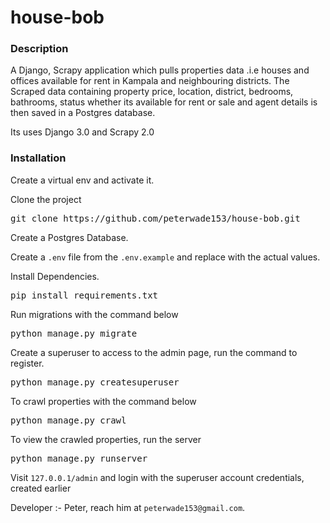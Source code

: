 # house-bob

### Description
A Django, Scrapy application which pulls properties data .i.e houses and offices available for rent in Kampala and neighbouring districts.
The Scraped data containing property price, location, district, bedrooms, bathrooms, status whether its available for rent or sale and agent details is then saved in a Postgres database.

Its uses Django 3.0 and Scrapy 2.0

### Installation

Create a virtual env and activate it.

Clone the project
<pre>
git clone https://github.com/peterwade153/house-bob.git
</pre>

Create a Postgres Database.


Create a `.env` file from the `.env.example` and replace with the actual values.


Install Dependencies.

<pre>
pip install requirements.txt
</pre>

Run migrations with the command below

<pre>
python manage.py migrate
</pre>

Create a superuser to access to the admin page, run the command to register.
<pre>
python manage.py createsuperuser
</pre>

To crawl properties with the command below

<pre>
python manage.py crawl
</pre>

To view the crawled properties, run the server
<pre>
python manage.py runserver
</pre>

Visit `127.0.0.1/admin` and login with the superuser account credentials, created earlier


Developer :- Peter, reach him at `peterwade153@gmail.com`.

